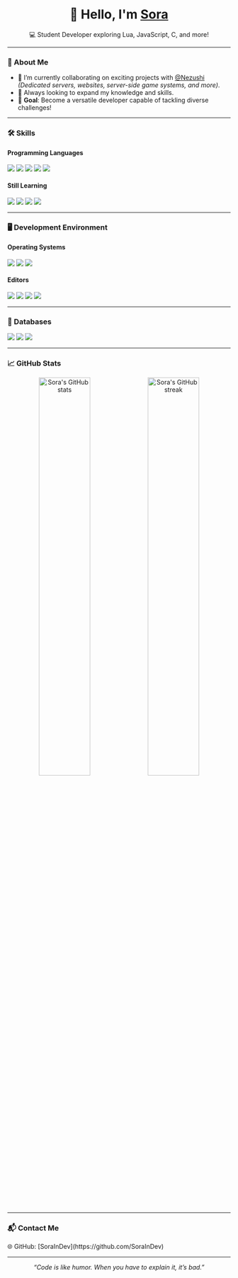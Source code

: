 <h1 align="center">👋 Hello, I'm <a href="https://github.com/SoraInDev">Sora</a></h1>

<p align="center">💻 Student Developer exploring Lua, JavaScript, C, and more!</p>

---

### 🌟 About Me
- 🚀 I’m currently collaborating on exciting projects with [@Nezushi](https://github.com/N3zushi)  
  *(Dedicated servers, websites, server-side game systems, and more)*.  
- 🌱 Always looking to expand my knowledge and skills.  
- 🎯 **Goal**: Become a versatile developer capable of tackling diverse challenges!  

---

### 🛠️ Skills

#### **Programming Languages**
<p>
<img src="https://img.shields.io/badge/-JavaScript-%23121011?style=for-the-badge&?&logo=JavaScript&logoColor=white">
<img src="https://img.shields.io/badge/-Node.Js-%23121011?style=for-the-badge&?&logo=Node.js&logoColor=white">
<img src="https://img.shields.io/badge/-HTML-%23121011.svg?style=for-the-badge&logo=AIOHTTP">
<img src="https://img.shields.io/badge/CSS3-%23121011.svg?style=for-the-badge&logo=css3&logoColor=white">
<img src="https://img.shields.io/badge/Lua-%23121011.svg?style=for-the-badge&logo=Lua&logoColor=white">
</p>

#### **Still Learning**
<p>
<img src="https://img.shields.io/badge/Java-%23121011.svg?style=for-the-badge&logo=java&logoColor=white">
<img src="https://img.shields.io/badge/Shell_Script-%23121011.svg?style=for-the-badge&logo=gnu-bash&logoColor=white">
<img src="https://img.shields.io/badge/C-%23121011.svg?style=for-the-badge&logo=C&logoColor=white">
<img src="https://img.shields.io/badge/C++-%23121011.svg?style=for-the-badge&logo=C++&logoColor=white">
</p>

---

### 🖥️ Development Environment

#### **Operating Systems**
<p>
<img src="https://img.shields.io/badge/Linux-000080.svg?style=for-the-badge&logo=Linux&logoColor=white">
<img src="https://img.shields.io/badge/Windows-000080.svg?style=for-the-badge&logo=Windows&logoColor=white">
<img src="https://img.shields.io/badge/Debian-000080?style=for-the-badge&logo=debian&logoColor=white">
</p>

#### **Editors**
<p>
<img src="https://img.shields.io/badge/Visual Studio-5C2D91.svg?style=for-the-badge&logo=visual-studio&logoColor=white">
<img src="https://img.shields.io/badge/Visual Studio Code-5C2D91.svg?style=for-the-badge&logo=visual-studio-code&logoColor=white">
<img src="https://img.shields.io/badge/Sublime Text-5C2D91.svg?style=for-the-badge&logo=sublime-text&logoColor=white">
<img src="https://img.shields.io/badge/NotePad++-5C2D91.svg?style=for-the-badge&logo=notepadplusplus&logoColor=white">
</p>

---

### 💾 Databases
<p>
<img src="https://img.shields.io/badge/SQLite-%2307405e.svg?style=for-the-badge&logo=sqlite&logoColor=white">
<img src="https://img.shields.io/badge/MySQL-%2307405e.svg?style=for-the-badge&logo=MySQL&logoColor=white">
<img src="https://img.shields.io/badge/MariaDB-%2307405e.svg?style=for-the-badge&logo=MariaDB&logoColor=white">
</p>

---

### 📈 GitHub Stats
<p align="center">
<img src="https://github-readme-stats.vercel.app/api?username=SoraInDev&show_icons=true&theme=radical" alt="Sora's GitHub stats" width="48%">
<img src="https://github-readme-streak-stats.herokuapp.com/?user=SoraInDev&theme=radical" alt="Sora's GitHub streak" width="48%">
</p>

---

### 📬 Contact Me
<p>
🌐 GitHub: [SoraInDev](https://github.com/SoraInDev)  
</p>

---

<p align="center"><i>“Code is like humor. When you have to explain it, it’s bad.”</i></p>
